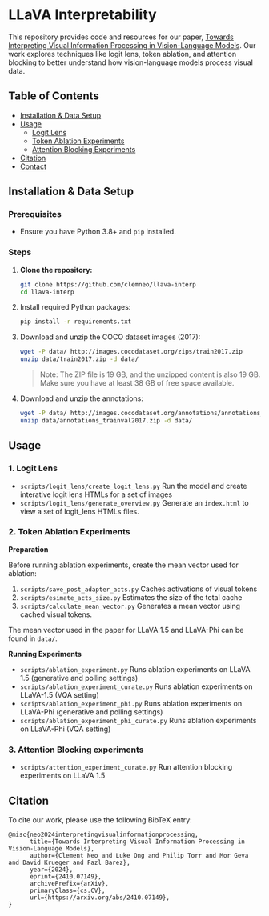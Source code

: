 # LLaVA Interpretability

This repository provides code and resources for our paper, [Towards Interpreting Visual Information Processing in Vision-Language Models](https://arxiv.org/abs/2410.07149). Our work explores techniques like logit lens, token ablation, and attention blocking to better understand how vision-language models process visual data.

## Table of Contents
- [Installation & Data Setup](#installation--data-setup)
- [Usage](#usage)
  - [Logit Lens](#1-logit-lens)
  - [Token Ablation Experiments](#2-token-ablation-experiments)
  - [Attention Blocking Experiments](#3-attention-blocking-experiments)
- [Citation](#citation)
- [Contact](#contact)

## Installation & Data Setup

### Prerequisites
- Ensure you have Python 3.8+ and `pip` installed.

### Steps
1. **Clone the repository:**
   ```bash
   git clone https://github.com/clemneo/llava-interp
   cd llava-interp


2. Install required Python packages:
    ```bash
    pip install -r requirements.txt
    ```

3. Download and unzip the COCO dataset images (2017):
    ```bash
    wget -P data/ http://images.cocodataset.org/zips/train2017.zip
    unzip data/train2017.zip -d data/
    ```
    > Note: The ZIP file is 19 GB, and the unzipped content is also 19 GB. Make sure you have at least 38 GB of free space available.

4. Download and unzip the annotations:
    ```bash
    wget -P data/ http://images.cocodataset.org/annotations/annotations_trainval2017.zip
    unzip data/annotations_trainval2017.zip -d data/
    ```

## Usage
### 1. Logit Lens
* `scripts/logit_lens/create_logit_lens.py` Run the model and create interative logit lens HTMLs for a set of images
* `scripts/logit_lens/generate_overview.py` Generate an `index.html` to view a set of logit_lens HTMLs files.

### 2. Token Ablation Experiments

**Preparation**

Before running ablation experiments, create the mean vector used for ablation:
1. `scripts/save_post_adapter_acts.py` Caches activations of visual tokens
2. `scripts/esimate_acts_size.py` Estimates the size of the total cache
3. `scripts/calculate_mean_vector.py` Generates a mean vector using cached visual tokens.

The mean vector used in the paper for LLaVA 1.5 and LLaVA-Phi can be found in `data/`.

**Running Experiments**
* `scripts/ablation_experiment.py` Runs ablation experiments on LLaVA 1.5 (generative and polling settings)
* `scripts/ablation_experiment_curate.py` Runs ablation experiments on LLaVA-1.5 (VQA setting)
* `scripts/ablation_experiment_phi.py` Runs ablation experiments on LLaVA-Phi (generative and polling settings)
* `scripts/ablation_experiment_phi_curate.py` Runs ablation experiments on LLaVA-Phi (VQA setting)

### 3. Attention Blocking experiments
* `scripts/attention_experiment_curate.py` Run attention blocking experiments on LLaVA 1.5

## Citation
To cite our work, please use the following BibTeX entry:
```
@misc{neo2024interpretingvisualinformationprocessing,
      title={Towards Interpreting Visual Information Processing in Vision-Language Models}, 
      author={Clement Neo and Luke Ong and Philip Torr and Mor Geva and David Krueger and Fazl Barez},
      year={2024},
      eprint={2410.07149},
      archivePrefix={arXiv},
      primaryClass={cs.CV},
      url={https://arxiv.org/abs/2410.07149}, 
}
```

